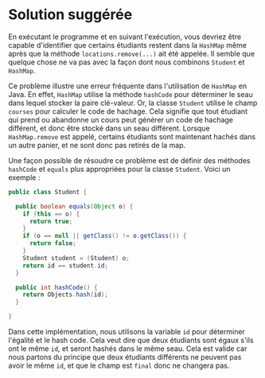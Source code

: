 # Solution suggérée

En exécutant le programme et en suivant l'exécution, vous devriez être capable d'identifier que
certains étudiants restent dans la `HashMap` même après que la méthode `locations.remove(...)` ait été appelée.
Il semble que quelque chose ne va pas avec la façon dont nous combinons `Student` et `HashMap`.

Ce problème illustre une erreur fréquente dans l'utilisation de `HashMap` en Java. En effet, `HashMap` utilise
la méthode `hashCode` pour déterminer le seau dans lequel stocker la paire clé-valeur.
Or, la classe `Student` utilise le champ `courses` pour calculer le code de hachage. Cela signifie que tout étudiant
qui prend ou abandonne un cours peut générer un code de hachage différent, et donc être stocké dans un seau différent.
Lorsque `HashMap.remove` est appelé, certains étudiants sont maintenant hachés dans un autre panier, et ne sont donc pas retirés de la map.

Une façon possible de résoudre ce problème est de définir des méthodes `hashCode` et `equals` plus appropriées pour la classe `Student`.
Voici un exemple :

```java
public class Student {

  public boolean equals(Object o) {
    if (this == o) {
      return true;
    }
    if (o == null || getClass() != o.getClass()) {
      return false;
    }
    Student student = (Student) o;
    return id == student.id;
  }

  public int hashCode() {
    return Objects.hash(id);
  }

}
```

Dans cette implémentation, nous utilisons la variable `id` pour déterminer l'égalité et le hash code.
Cela veut dire que deux étudiants sont égaux s'ils ont le même `id`, et seront hashés dans le même seau.
Cela est valide car nous partons du principe que deux étudiants différents ne peuvent pas avoir le même `id`,
et que le champ est `final` donc ne changera pas.
